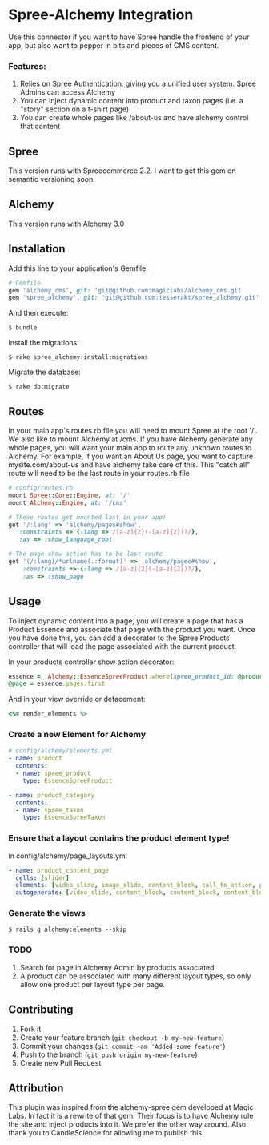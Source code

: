 # Spree-Alchemy Integration

Use this connector if you want to have Spree handle the frontend of your app, but also want to pepper in bits and pieces of CMS content.

### Features:

1. Relies on Spree Authentication, giving you a unified user system. Spree Admins can access Alchemy
2. You can inject dynamic content into product and taxon pages (i.e. a "story" section on a t-shirt page)
3. You can create whole pages like /about-us and have alchemy control that content

## Spree

This version runs with Spreecommerce 2.2. I want to get this gem on semantic versioning soon.

## Alchemy

This version runs with Alchemy 3.0

## Installation

Add this line to your application's Gemfile:

```ruby
# Gemfile
gem 'alchemy_cms', git: 'git@github.com:magiclabs/alchemy_cms.git'
gem 'spree_alchemy', git: 'git@github.com:tesserakt/spree_alchemy.git'
```

And then execute:

```shell
$ bundle
```

Install the migrations:

```shell
$ rake spree_alchemy:install:migrations
```

Migrate the database:

```shell
$ rake db:migrate
```

## Routes

In your main app's routes.rb file you will need to mount Spree at the root '/'. We also like to mount Alchemy at /cms.
If you have Alchemy generate any whole pages, you will want your main app to route any unknown routes to Alchemy. For example,
if you want an About Us page, you want to capture mysite.com/about-us and have alchemy take care of this.   This "catch all" route will
need to be the last route in your routes.rb file

```ruby
# config/routes.rb
mount Spree::Core::Engine, at: '/'
mount Alchemy::Engine, at: '/cms'

# These routes get mounted last in your app!
get '/:lang' => 'alchemy/pages#show',
   :constraints => {:lang => /[a-z]{2}(-[a-z]{2})?/},
   :as => :show_language_root

# The page show action has to be last route
get '(/:lang)/*urlname(.:format)' => 'alchemy/pages#show',
    :constraints => {:lang => /[a-z]{2}(-[a-z]{2})?/},
    :as => :show_page
```

## Usage

To inject dynamic content into a page, you will create a page that has a Product Essence and associate that page with the product you want.
Once you have done this, you can add a decorator to the Spree Products controller that will load the page associated with the current product.

In your products controller show action decorator:

```ruby
essence =  Alchemy::EssenceSpreeProduct.where(spree_product_id: @product.id).first
@page = essence.pages.first
```

And in your view override or defacement:

```ruby
<%= render_elements %>
```

### Create a new Element for Alchemy

```yaml
# config/alchemy/elements.yml
- name: product
  contents:
  - name: spree_product
    type: EssenceSpreeProduct

- name: product_category
  contents:
  - name: spree_taxon
    type: EssenceSpreeTaxon
```

### Ensure that a layout contains the product element type!
in config/alchemy/page_layouts.yml

```yaml
- name: product_content_page
  cells: [slider]
  elements: [video_slide, image_slide, content_block, call_to_action, product]
  autogenerate: [video_slide, content_block, content_block, content_block, call_to_action]
```

### Generate the views

```shell
$ rails g alchemy:elements --skip
```

### TODO

1. Search for page in Alchemy Admin by products associated
2. A product can be associated with many different layout types, so only allow one product per layout type per page.


## Contributing

1. Fork it
2. Create your feature branch (`git checkout -b my-new-feature`)
3. Commit your changes (`git commit -am 'Added some feature'`)
4. Push to the branch (`git push origin my-new-feature`)
5. Create new Pull Request

## Attribution

This plugin was inspired from the alchemy-spree gem developed at Magic Labs. In fact it is a rewrite of that gem.
Their focus is to have Alchemy rule the site and inject products into it. We prefer the other way around.
Also thank you to CandleScience for allowing me to publish this.
